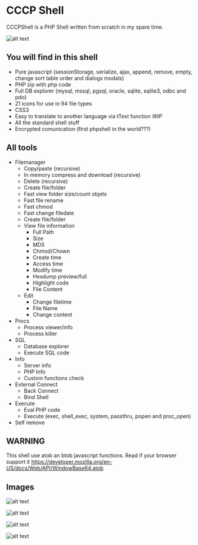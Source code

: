 CCCP Shell
====

CCCPShell is a PHP Shell written from scratch in my spare time.

![alt text](http://i68.tinypic.com/2wnv5dy.png "CCCPShell - Diagram")

You will find in this shell
-----------
* Pure javascript (sessionStorage, serialize, ajax, append, remove, empty, change sort table order and dialogs modals)
* PHP zip with php code
* Full DB explorer (mysql, mssql, pgsql, oracle, sqlite, sqlite3, odbc and pdo)
* 21 icons for use in 94 file types
* CSS3
* Easy to translate to another language via tText function *WIP*
* All the standard shell stuff
* Encrypted comunication (first phpshell in the world???)

All tools
-----------
- Filemanager
  - Copy/paste (recursive)
  - In memory compress and download (recursive)
  - Delete (recursive)
  - Create file/folder
  - Fast view folder size/count objets
  - Fast file rename
  - Fast chmod
  - Fast change filedate
  - Create file/folder
  - View file information
    - Full Path
    - Size
    - MD5
    - Chmod/Chown
    - Create time
    - Access time
    - Modify time  
    - Hexdump preview/full
    - Highlight code
    - File Content
  - Edit
    - Change filetime
    - File Name
    - Change content
- Procs
  - Process viewer/info
  - Process killer   
- SQL
  - Database explorer
  - Execute SQL code
- Info
  - Server info
  - PHP Info
  - Custom functions check
- External Connect 
  - Back Connect
  - Bind Shell
- Execute
  - Eval PHP code
  - Execute (exec, shell_exec, system, passthru, popen and proc_open)
- Self remove

WARNING
-----------
This shell use atob an btob javascript functions. Read if your browser support it https://developer.mozilla.org/en-US/docs/Web/API/WindowBase64.atob
   
Images
-----------

![alt text](http://i59.tinypic.com/fc2z2v.jpg "CCCPShell - File manager")

![alt text](http://i59.tinypic.com/2ikwmma.jpg "CCCPShell - New folder")

![alt text](http://i62.tinypic.com/2z553c8.jpg "CCCPShell - Mass copy")

![alt text](http://i60.tinypic.com/rlz1ol.jpg "CCCPShell - Folder size")
